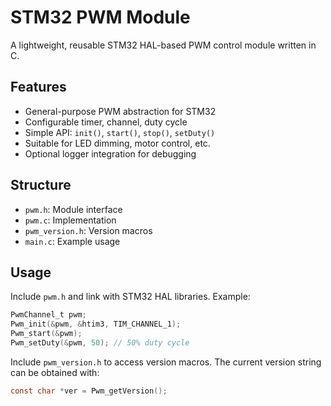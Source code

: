 # STM32 PWM Module

A lightweight, reusable STM32 HAL-based PWM control module written in C.

## Features
- General-purpose PWM abstraction for STM32
- Configurable timer, channel, duty cycle
- Simple API: `init()`, `start()`, `stop()`, `setDuty()`
- Suitable for LED dimming, motor control, etc.
- Optional logger integration for debugging

## Structure
- `pwm.h`: Module interface
- `pwm.c`: Implementation
- `pwm_version.h`: Version macros
- `main.c`: Example usage

## Usage
Include `pwm.h` and link with STM32 HAL libraries.
Example:
```c
PwmChannel_t pwm;
Pwm_init(&pwm, &htim3, TIM_CHANNEL_1);
Pwm_start(&pwm);
Pwm_setDuty(&pwm, 50); // 50% duty cycle
```

Include `pwm_version.h` to access version macros. The current version string can
be obtained with:
```c
const char *ver = Pwm_getVersion();
```
